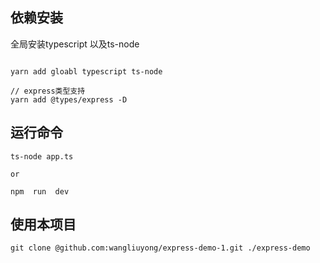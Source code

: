 ## 依赖安装

全局安装typescript 以及ts-node

```

yarn add gloabl typescript ts-node

// express类型支持
yarn add @types/express -D

```

## 运行命令

```
ts-node app.ts

or

npm  run  dev
```

## 使用本项目

```
git clone @github.com:wangliuyong/express-demo-1.git ./express-demo
```
